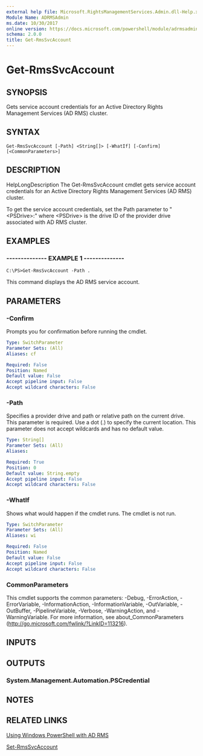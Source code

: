 ```yaml
---
external help file: Microsoft.RightsManagementServices.Admin.dll-Help.xml
Module Name: ADRMSAdmin
ms.date: 10/30/2017
online version: https://docs.microsoft.com/powershell/module/adrmsadmin/get-rmssvcaccount?view=windowsserver2012r2-ps&wt.mc_id=ps-gethelp
schema: 2.0.0
title: Get-RmsSvcAccount
---
```


# Get-RmsSvcAccount

## SYNOPSIS
Gets service account credentials for an Active Directory Rights Management Services (AD RMS) cluster.

## SYNTAX

```
Get-RmsSvcAccount [-Path] <String[]> [-WhatIf] [-Confirm] [<CommonParameters>]
```

## DESCRIPTION
HelpLongDescription The Get-RmsSvcAccount cmdlet gets service account credentials for an Active Directory Rights Management Services (AD RMS) cluster.



To get the service account credentials, set the Path parameter to "\<PSDrive\>:\" where \<PSDrive\> is the drive ID of the provider drive associated with AD RMS cluster.

## EXAMPLES

### --------------  EXAMPLE 1 --------------
```
C:\PS>Get-RmsSvcAccount -Path .
```

This command displays the AD RMS service account.

## PARAMETERS

### -Confirm
Prompts you for confirmation before running the cmdlet.

```yaml
Type: SwitchParameter
Parameter Sets: (All)
Aliases: cf

Required: False
Position: Named
Default value: False
Accept pipeline input: False
Accept wildcard characters: False
```

### -Path
Specifies a provider drive and path or relative path on the current drive.
This parameter is required.
Use a dot (.) to specify the current location.
This parameter does not accept wildcards and has no default value.

```yaml
Type: String[]
Parameter Sets: (All)
Aliases: 

Required: True
Position: 0
Default value: String.empty
Accept pipeline input: False
Accept wildcard characters: False
```

### -WhatIf
Shows what would happen if the cmdlet runs.
The cmdlet is not run.

```yaml
Type: SwitchParameter
Parameter Sets: (All)
Aliases: wi

Required: False
Position: Named
Default value: False
Accept pipeline input: False
Accept wildcard characters: False
```

### CommonParameters
This cmdlet supports the common parameters: -Debug, -ErrorAction, -ErrorVariable, -InformationAction, -InformationVariable, -OutVariable, -OutBuffer, -PipelineVariable, -Verbose, -WarningAction, and -WarningVariable. For more information, see about_CommonParameters (http://go.microsoft.com/fwlink/?LinkID=113216).

## INPUTS

## OUTPUTS

### System.Management.Automation.PSCredential

## NOTES

## RELATED LINKS

[Using Windows PowerShell with AD RMS](https://go.microsoft.com/fwlink/?LinkId=136806)

[Set-RmsSvcAccount](./Set-RmsSvcAccount.md)

